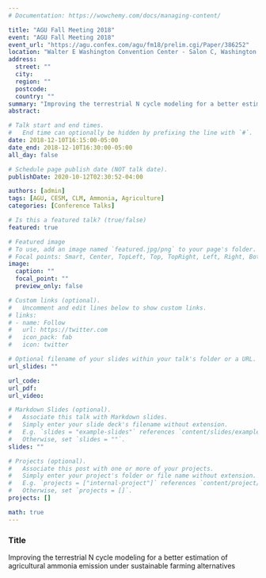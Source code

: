 ```yaml
---
# Documentation: https://wowchemy.com/docs/managing-content/

title: "AGU Fall Meeting 2018"
event: "AGU Fall Meeting 2018"
event_url: "https://agu.confex.com/agu/fm18/prelim.cgi/Paper/386252"
location: "Walter E Washington Convention Center - Salon C, Washington DC, USA"
address: 
  street: ""
  city:
  region: ""
  postcode:
  country: ""
summary: "Improving the terrestrial N cycle modeling for a better estimation of agricultural ammonia emission under sustainable farming alternatives"
abstract: 

# Talk start and end times.
#   End time can optionally be hidden by prefixing the line with `#`.
date: 2018-12-10T16:15:00-05:00
date_end: 2018-12-10T16:30:00-05:00
all_day: false

# Schedule page publish date (NOT talk date).
publishDate: 2020-10-12T02:30:52-04:00

authors: [admin]
tags: [AGU, CESM, CLM, Ammonia, Agriculture]
categories: [Conference Talks]

# Is this a featured talk? (true/false)
featured: true

# Featured image
# To use, add an image named `featured.jpg/png` to your page's folder. 
# Focal points: Smart, Center, TopLeft, Top, TopRight, Left, Right, BottomLeft, Bottom, BottomRight.
image:
  caption: ""
  focal_point: ""
  preview_only: false

# Custom links (optional).
#   Uncomment and edit lines below to show custom links.
# links:
# - name: Follow
#   url: https://twitter.com
#   icon_pack: fab
#   icon: twitter

# Optional filename of your slides within your talk's folder or a URL.
url_slides: ""

url_code:
url_pdf:
url_video:

# Markdown Slides (optional).
#   Associate this talk with Markdown slides.
#   Simply enter your slide deck's filename without extension.
#   E.g. `slides = "example-slides"` references `content/slides/example-slides.md`.
#   Otherwise, set `slides = ""`.
slides: ""

# Projects (optional).
#   Associate this post with one or more of your projects.
#   Simply enter your project's folder or file name without extension.
#   E.g. `projects = ["internal-project"]` references `content/project/deep-learning/index.md`.
#   Otherwise, set `projects = []`.
projects: []

math: true
---
```


### Title
Improving the terrestrial N cycle modeling for a better estimation of agricultural ammonia emission under sustainable farming alternatives